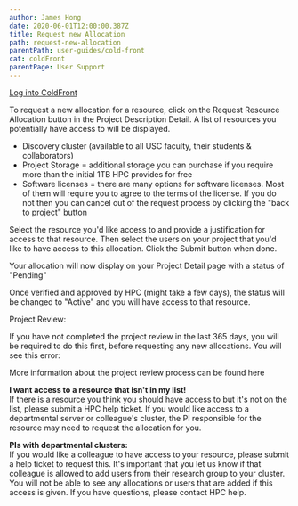```yaml
---
author: James Hong
date: 2020-06-01T12:00:00.387Z
title: Request new Allocation
path: request-new-allocation
parentPath: user-guides/cold-front
cat: coldFront
parentPage: User Support
---
```


[Log into ColdFront](https://hpcaccount.usc.edu/)

To request a new allocation for a resource, click on the Request Resource Allocation button in the Project Description Detail.  A list of resources you potentially have access to will be displayed.  






* Discovery cluster (available to all USC faculty, their students & collaborators)
* Project Storage = additional storage you can purchase if you require more than the initial 1TB HPC provides for free
* Software licenses = there are many options for software licenses.  Most of them will require you to agree to the terms of the license.  If you do not then you can cancel out of the request process by clicking the "back to project" button


Select the resource you'd like access to and provide a justification for access to that resource.  Then select the users on your project that you'd like to have access to this allocation.  Click the Submit button when done.

Your allocation will now display on your Project Detail page with a status of "Pending"  


Once verified and approved by HPC (might take a few days), the status will be changed to "Active" and you will have access to that resource.


Project Review:

If you have not completed the project review in the last 365 days, you will be required to do this first, before requesting any new allocations.  You will see this error:


More information about the project review process can be found here

**I want access to a resource that isn't in my list!**  
If there is a resource you think you should have access to but it's not on the list, please submit a HPC help ticket.  If you would like access to a departmental server or colleague's cluster, the PI responsible for the resource may need to request the allocation for you.


**PIs with departmental clusters:**  
If you would like a colleague to have access to your resource, please submit a help ticket to request this.  It's important that you let us know if that colleague is allowed to add users from their research group to your cluster.  You will not be able to see any allocations or users that are added if this access is given.  If you have questions, please contact HPC help.



